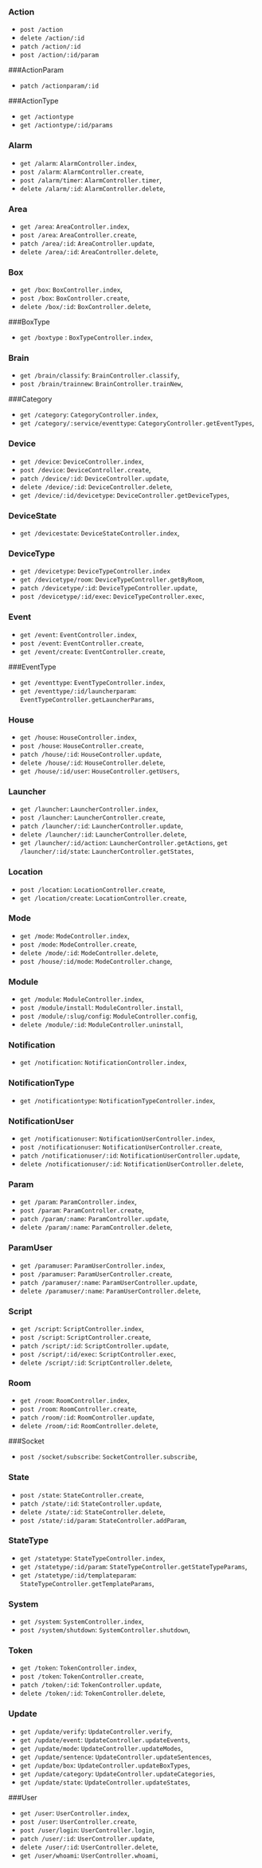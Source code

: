 ### Action 

- `post /action`
- `delete /action/:id`
- `patch /action/:id`
- `post /action/:id/param`  
  
###ActionParam
 
- `patch /actionparam/:id`
  
###ActionType

- `get /actiontype`
- `get /actiontype/:id/params`
  
### Alarm

- `get /alarm`: `AlarmController.index`,
- `post /alarm`: `AlarmController.create`,
- `post /alarm/timer`: `AlarmController.timer`,
- `delete /alarm/:id`: `AlarmController.delete`,
  
### Area

- `get /area`: `AreaController.index`,
- `post /area`: `AreaController.create`,
- `patch /area/:id`: `AreaController.update`,
- `delete /area/:id`: `AreaController.delete`,
  
### Box

- `get /box`: `BoxController.index`,
- `post /box`: `BoxController.create`,
- `delete /box/:id`: `BoxController.delete`,
  
###BoxType

- `get /boxtype` : `BoxTypeController.index`,
  
### Brain

- `get /brain/classify`: `BrainController.classify`, 
- `post /brain/trainnew`: `BrainController.trainNew`, 
  
  
###Category

- `get /category`: `CategoryController.index`,
- `get /category/:service/eventtype`: `CategoryController.getEventTypes`,
  
### Device 

- `get /device`: `DeviceController.index`,
- `post /device`: `DeviceController.create`,
- `patch /device/:id`: `DeviceController.update`,
- `delete /device/:id`: `DeviceController.delete`,
- `get /device/:id/devicetype`: `DeviceController.getDeviceTypes`,
  
  
### DeviceState
 
- `get /devicestate`: `DeviceStateController.index`,
  
### DeviceType

- `get /devicetype`: `DeviceTypeController.index`
- `get /devicetype/room`: `DeviceTypeController.getByRoom`,
- `patch /devicetype/:id`: `DeviceTypeController.update`,
- `post /devicetype/:id/exec`: `DeviceTypeController.exec`,
  
### Event

- `get /event`: `EventController.index`,
- `post /event`: `EventController.create`,
- `get /event/create`: `EventController.create`,

  
###EventType

- `get /eventtype`: `EventTypeController.index`,
- `get /eventtype/:id/launcherparam`: `EventTypeController.getLauncherParams`,
  
### House

- `get /house`: `HouseController.index`,
- `post /house`: `HouseController.create`,
- `patch /house/:id`: `HouseController.update`,
- `delete /house/:id`: `HouseController.delete`,
- `get /house/:id/user`: `HouseController.getUsers`,
  
### Launcher

- `get /launcher`: `LauncherController.index`,
- `post /launcher`: `LauncherController.create`,
- `patch /launcher/:id`: `LauncherController.update`,
- `delete /launcher/:id`: `LauncherController.delete`,
- `get /launcher/:id/action`: `LauncherController.getActions`,
`get /launcher/:id/state`: `LauncherController.getStates`,

### Location

- `post /location`: `LocationController.create`,
- `get /location/create`: `LocationController.create`,
  
### Mode

- `get /mode`: `ModeController.index`,
- `post /mode`: `ModeController.create`,
- `delete /mode/:id`: `ModeController.delete`,
- `post /house/:id/mode`: `ModeController.change`, 
  
### Module

- `get /module`: `ModuleController.index`,
- `post /module/install`: `ModuleController.install`,
- `post /module/:slug/config`: `ModuleController.config`,
- `delete /module/:id`: `ModuleController.uninstall`,
  
### Notification

- `get /notification`: `NotificationController.index`,
  
### NotificationType

- `get /notificationtype`: `NotificationTypeController.index`,
  
### NotificationUser

- `get /notificationuser`: `NotificationUserController.index`,
- `post /notificationuser`: `NotificationUserController.create`,
- `patch /notificationuser/:id`: `NotificationUserController.update`,
- `delete /notificationuser/:id`: `NotificationUserController.delete`,
  
### Param

- `get /param`: `ParamController.index`,
- `post /param`: `ParamController.create`,
- `patch /param/:name`: `ParamController.update`,
- `delete /param/:name`: `ParamController.delete`,
  
### ParamUser

- `get /paramuser`: `ParamUserController.index`,
- `post /paramuser`: `ParamUserController.create`,
- `patch /paramuser/:name`: `ParamUserController.update`,
- `delete /paramuser/:name`: `ParamUserController.delete`,
  
### Script

- `get /script`: `ScriptController.index`,
- `post /script`: `ScriptController.create`,
- `patch /script/:id`: `ScriptController.update`,
- `post /script/:id/exec`: `ScriptController.exec`,
- `delete /script/:id`: `ScriptController.delete`,
  
### Room

- `get /room`: `RoomController.index`,
- `post /room`: `RoomController.create`,
- `patch /room/:id`: `RoomController.update`,
- `delete /room/:id`: `RoomController.delete`,
  
###Socket

- `post /socket/subscribe`: `SocketController.subscribe`,
  
### State

- `post /state`: `StateController.create`,
- `patch /state/:id`: `StateController.update`,
- `delete /state/:id`: `StateController.delete`,
- `post /state/:id/param`: `StateController.addParam`,
  
### StateType

- `get /statetype`: `StateTypeController.index`,
- `get /statetype/:id/param`: `StateTypeController.getStateTypeParams`,
- `get /statetype/:id/templateparam`: `StateTypeController.getTemplateParams`,
  
  
### System

- `get /system`: `SystemController.index`,
- `post /system/shutdown`: `SystemController.shutdown`,
  
### Token

- `get /token`: `TokenController.index`,
- `post /token`: `TokenController.create`,
- `patch /token/:id`: `TokenController.update`,
- `delete /token/:id`: `TokenController.delete`,
  
  
### Update

- `get /update/verify`: `UpdateController.verify`,
- `get /update/event`: `UpdateController.updateEvents`,
- `get /update/mode`: `UpdateController.updateModes`,
- `get /update/sentence`: `UpdateController.updateSentences`,
- `get /update/box`: `UpdateController.updateBoxTypes`,
- `get /update/category`: `UpdateController.updateCategories`,
- `get /update/state`: `UpdateController.updateStates`,
  
###User

- `get /user`: `UserController.index`,
- `post /user`: `UserController.create`,
- `post /user/login`: `UserController.login`,
- `patch /user/:id`: `UserController.update`,
- `delete /user/:id`: `UserController.delete`,
- `get /user/whoami`: `UserController.whoami`,
